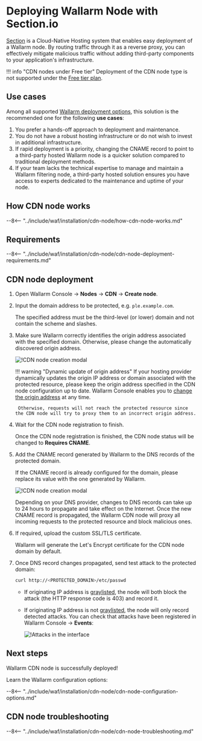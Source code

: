 [cdn-node-operation-scheme]:        ../images/waf-installation/quickstart/cdn-node-scheme.png
[data-to-wallarm-cloud-docs]:       ../user-guides/rules/sensitive-data-rule.md
[operation-modes-docs]:             ../admin-en/configure-wallarm-mode.md
[operation-mode-rule-docs]:         ../user-guides/rules/wallarm-mode-rule.md
[wallarm-cloud-docs]:               ../about-wallarm/overview.md#cloud
[cdn-node-creation-modal]:          ../images/waf-installation/quickstart/cdn-node-creation-modal.png
[cname-required-modal]:             ../images/waf-installation/quickstart/cname-required-modal.png
[attacks-in-ui]:                    ../images/admin-guides/test-attacks-quickstart.png
[user-roles-docs]:                  ../user-guides/settings/users.md
[update-origin-ip-docs]:            ../user-guides/nodes/cdn-node.md#updating-the-origin-address-of-the-protected-resource
[rules-docs]:                       ../user-guides/rules/intro.md
[ip-lists-docs]:                    ../user-guides/ip-lists/overview.md
[integration-docs]:                 ../user-guides/settings/integrations/integrations-intro.md
[trigger-docs]:                     ../user-guides/triggers/triggers.md
[application-docs]:                 ../user-guides/settings/applications.md
[nodes-ui-docs]:                    ../user-guides/nodes/cdn-node.md
[events-docs]:                      ../user-guides/events/check-attack.md
[graylist-populating-docs]:         ../user-guides/ip-lists/graylist.md#managing-graylist
[graylist-docs]:                    ../user-guides/ip-lists/graylist.md
[link-app-conf]:                    ../user-guides/settings/applications.md
[varnish-cache]:                    #why-is-there-a-delay-in-the-update-of-the-content-protected-by-the-cdn-node
[using-varnish-cache]:              ../user-guides/nodes/cdn-node.md#using-varnish-cache

# Deploying Wallarm Node with Section.io

[Section](https://www.section.io/) is a Cloud-Native Hosting system that enables easy deployment of a Wallarm node. By routing traffic through it as a reverse proxy, you can effectively mitigate malicious traffic without adding third-party components to your application's infrastructure.

!!! info "CDN nodes under Free tier"
    Deployment of the CDN node type is not supported under the [Free tier plan](../about-wallarm/subscription-plans.md#free-tier-subscription-plan-us-cloud).

## Use cases

Among all supported [Wallarm deployment options](supported-deployment-options.md), this solution is the recommended one for the following **use cases**:

1. You prefer a hands-off approach to deployment and maintenance.
1. You do not have a robust hosting infrastructure or do not wish to invest in additional infrastructure.
1. If rapid deployment is a priority, changing the CNAME record to point to a third-party hosted Wallarm node is a quicker solution compared to traditional deployment methods.
1. If your team lacks the technical expertise to manage and maintain a Wallarm filtering node, a third-party hosted solution ensures you have access to experts dedicated to the maintenance and uptime of your node.

## How CDN node works

--8<-- "../include/waf/installation/cdn-node/how-cdn-node-works.md"

## Requirements

--8<-- "../include/waf/installation/cdn-node/cdn-node-deployment-requirements.md"

## CDN node deployment

1. Open Wallarm Console → **Nodes** → **CDN** → **Create node**.
1. Input the domain address to be protected, e.g. `ple.example.com`.

    The specified address must be the third-level (or lower) domain and not contain the scheme and slashes.
1. Make sure Wallarm correctly identifies the origin address associated with the specified domain. Otherwise, please change the automatically discovered origin address.

    ![!CDN node creation modal][cdn-node-creation-modal]

    !!! warning "Dynamic update of origin address"
        If your hosting provider dynamically updates the origin IP address or domain associated with the protected resource, please keep the origin address specified in the CDN node configuration up to date. Wallarm Console enables you to [change the origin address][update-origin-ip-docs] at any time.

        Otherwise, requests will not reach the protected resource since the CDN node will try to proxy them to an incorrect origin address.
1. Wait for the CDN node registration to finish.

    Once the CDN node registration is finished, the CDN node status will be changed to **Requires CNAME**.
1. Add the CNAME record generated by Wallarm to the DNS records of the protected domain.

    If the CNAME record is already configured for the domain, please replace its value with the one generated by Wallarm.

    ![!CDN node creation modal][cname-required-modal]

    Depending on your DNS provider, changes to DNS records can take up to 24 hours to propagate and take effect on the Internet. Once the new CNAME record is propagated, the Wallarm CDN node will proxy all incoming requests to the protected resource and block malicious ones.
1. If required, upload the custom SSL/TLS certificate.

    Wallarm will generate the Let's Encrypt certificate for the CDN node domain by default.
1. Once DNS record changes propagated, send test attack to the protected domain:

    ```bash
    curl http://<PROTECTED_DOMAIN>/etc/passwd
    ```

    * If originating IP address is [graylisted][graylist-docs], the node will both block the attack (the HTTP response code is 403) and record it.
    * If originating IP address is not [graylisted][graylist-docs], the node will only record detected attacks. You can check that attacks have been registered in Wallarm Console → **Events**:
    
        ![!Attacks in the interface][attacks-in-ui]

## Next steps

Wallarm CDN node is successfully deployed!

Learn the Wallarm configuration options:

--8<-- "../include/waf/installation/cdn-node/cdn-node-configuration-options.md"

## CDN node troubleshooting

--8<-- "../include/waf/installation/cdn-node/cdn-node-troubleshooting.md"
